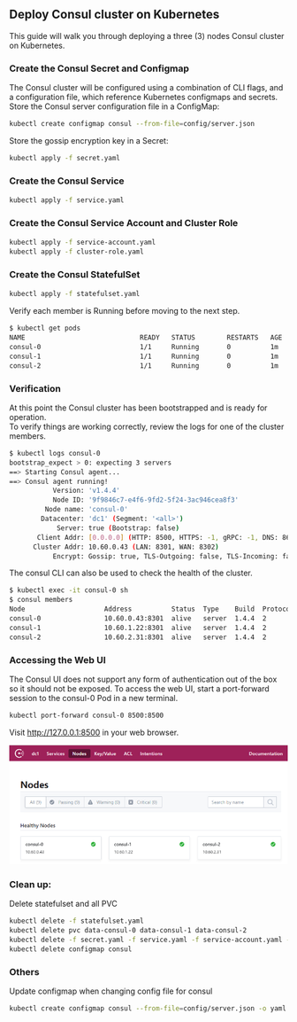 ## Deploy Consul cluster on Kubernetes
This guide will walk you through deploying a three (3) nodes Consul cluster on Kubernetes.
### Create the Consul Secret and Configmap
The Consul cluster will be configured using a combination of CLI flags, and a configuration file, which reference Kubernetes configmaps and secrets.   
Store the Consul server configuration file in a ConfigMap:
```bash
kubectl create configmap consul --from-file=config/server.json
```
Store the gossip encryption key in a Secret:
```bash
kubectl apply -f secret.yaml
```
### Create the Consul Service
```bash
kubectl apply -f service.yaml
```
### Create the Consul Service Account and Cluster Role
```bash
kubectl apply -f service-account.yaml
kubectl apply -f cluster-role.yaml
```
### Create the Consul StatefulSet
```bash
kubectl apply -f statefulset.yaml
```
Verify each member is Running before moving to the next step.
```bash
$ kubectl get pods
NAME                             READY   STATUS        RESTARTS   AGE
consul-0                         1/1     Running       0          1m
consul-1                         1/1     Running       0          1m
consul-2                         1/1     Running       0          1m
```
### Verification
At this point the Consul cluster has been bootstrapped and is ready for operation.  
To verify things are working correctly, review the logs for one of the cluster members.
```bash
$ kubectl logs consul-0
bootstrap_expect > 0: expecting 3 servers
==> Starting Consul agent...
==> Consul agent running!
           Version: 'v1.4.4'
           Node ID: '9f9846c7-e4f6-9fd2-5f24-3ac946cea8f3'
         Node name: 'consul-0'
        Datacenter: 'dc1' (Segment: '<all>')
            Server: true (Bootstrap: false)
       Client Addr: [0.0.0.0] (HTTP: 8500, HTTPS: -1, gRPC: -1, DNS: 8600)
      Cluster Addr: 10.60.0.43 (LAN: 8301, WAN: 8302)
           Encrypt: Gossip: true, TLS-Outgoing: false, TLS-Incoming: false
```
The consul CLI can also be used to check the health of the cluster.
```bash
$ kubectl exec -it consul-0 sh
$ consul members
Node                    Address          Status  Type    Build  Protocol  DC   Segment
consul-0                10.60.0.43:8301  alive   server  1.4.4  2         dc1  <all>
consul-1                10.60.1.22:8301  alive   server  1.4.4  2         dc1  <all>
consul-2                10.60.2.31:8301  alive   server  1.4.4  2         dc1  <all>
```
### Accessing the Web UI
The Consul UI does not support any form of authentication out of the box so it should not be exposed. To access the web UI, start a port-forward session to the consul-0 Pod in a new terminal.
```bash
kubectl port-forward consul-0 8500:8500
```
Visit http://127.0.0.1:8500 in your web browser.

![Consul UI](../docs/images/consul-ui.png)
### Clean up:
Delete statefulset and all PVC
```bash
kubectl delete -f statefulset.yaml
kubectl delete pvc data-consul-0 data-consul-1 data-consul-2
kubectl delete -f secret.yaml -f service.yaml -f service-account.yaml -f cluster-role.yaml
kubectl delete configmap consul
```
### Others
Update configmap when changing config file for consul
```bash
kubectl create configmap consul --from-file=config/server.json -o yaml --dry-run | kubectl replace -f -
````
